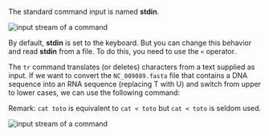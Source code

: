 <script>
import Quiz from "components/Quiz.svelte";
import Execute from "components/Execute.svelte";
</script>

The standard command input is named **stdin**.

<img src="/data/linux_basics_session04/stream_in_out.png" style="max-width:100%" alt="input stream of a command">

By default, **stdin** is set to the keyboard. But you can change this behavior and read **stdin** from a file. To do this, you need to use the `<` operator.

The `tr` command translates (or deletes) characters from a text supplied as input. If we want to convert the `NC_009089.fasta` file that contains a DNA sequence into an RNA sequence (replacing T with U) and switch from upper to lower cases, we can use the following command:

<Execute command="tr AGCT agcu < NC_009089.fasta " />

Remark: `cat toto` is equivalent to `cat < toto` but `cat < toto` is seldom used.

<img src="/data/linux_basics_session04/stream_infile_out.png" style="max-width:100%" alt="input stream of a command">
